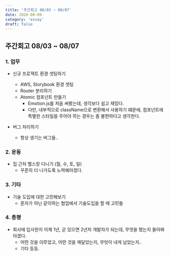 ```yaml
---
title: '주간회고 08/03 ~ 08/07'
date: 2020-08-09
category: 'essay'
draft: false
---
```


## 주간회고 08/03 ~ 08/07

### 1. 업무

- 신규 프로젝트 환경 셋팅하기

  - AWS, Storybook 환경 셋팅
  - Router 분리하기
  - Atomic 컴포넌트 만들기
    - Emotion.js를 처음 써봤는데, 생각보다 쉽고 재밌다.
    - 다만, 내부적으로 className으로 변환해서 사용하기 떄문에, 컴포넌트에 특별한 스타일을 주어야 하는 경우는 좀 불편하다고 생각한다.

- 버그 처리하기
  - 항상 생기는 버그들..

### 2. 운동

- 집 근처 헬스장 다니기 (월, 수, 토, 일)
  - 꾸준히 더 나가도록 노력해야겠다.

### 3. 기타

- 기술 도입에 대한 고민해보기
  - 혼자가 아닌 같이하는 협업에서 기술도입을 할 때 고민들

### 4. 총평

- 회사에 입사한지 이제 1년, 곧 있으면 2년차 개발자가 되는데, 무엇을 했는지 돌아봐야겠다.
  - 어떤 것을 이루었고, 어떤 것을 깨달았는지, 무엇이 내게 남았는지..
  - 기타 등등.
